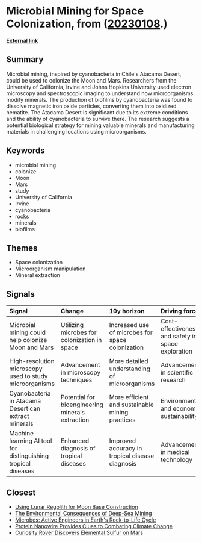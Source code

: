 # __Microbial Mining for Space Colonization__, from ([20230108](https://kghosh.substack.com/p/20230108).)

__[External link](https://interestingengineering.com/innovation/microbial-mining-colonize-moon-mars?utm_source=substack&utm_medium=email)__



## Summary

Microbial mining, inspired by cyanobacteria in Chile's Atacama Desert, could be used to colonize the Moon and Mars. Researchers from the University of California, Irvine and Johns Hopkins University used electron microscopy and spectroscopic imaging to understand how microorganisms modify minerals. The production of biofilms by cyanobacteria was found to dissolve magnetic iron oxide particles, converting them into oxidized hematite. The Atacama Desert is significant due to its extreme conditions and the ability of cyanobacteria to survive there. The research suggests a potential biological strategy for mining valuable minerals and manufacturing materials in challenging locations using microorganisms.

## Keywords

* microbial mining
* colonize
* Moon
* Mars
* study
* University of California
* Irvine
* cyanobacteria
* rocks
* minerals
* biofilms

## Themes

* Space colonization
* Microorganism manipulation
* Mineral extraction

## Signals

| Signal                                                        | Change                                           | 10y horizon                                      | Driving force                                      |
|:--------------------------------------------------------------|:-------------------------------------------------|:-------------------------------------------------|:---------------------------------------------------|
| Microbial mining could help colonize Moon and Mars            | Utilizing microbes for colonization in space     | Increased use of microbes for space colonization | Cost-effectiveness and safety in space exploration |
| High-resolution microscopy used to study microorganisms       | Advancement in microscopy techniques             | More detailed understanding of microorganisms    | Advancement in scientific research                 |
| Cyanobacteria in Atacama Desert can extract minerals          | Potential for bioengineering minerals extraction | More efficient and sustainable mining practices  | Environmental and economic sustainability          |
| Machine learning AI tool for distinguishing tropical diseases | Enhanced diagnosis of tropical diseases          | Improved accuracy in tropical disease diagnosis  | Advancement in medical technology                  |

## Closest

* [Using Lunar Regolith for Moon Base Construction](2bc07045c4e75ef3ed5beca70d3dc9c5)
* [The Environmental Consequences of Deep-Sea Mining](3d02bc01f88471d79643d8fe2ed79ec7)
* [Microbes: Active Engineers in Earth's Rock-to-Life Cycle](8a76baaa6df38b98c48c0635d103a5a0)
* [Protein Nanowire Provides Clues to Combating Climate Change](b9bff2b9003a2ceb046c598703e0c939)
* [Curiosity Rover Discovers Elemental Sulfur on Mars](89a074c28278d3044addcf788778cacd)